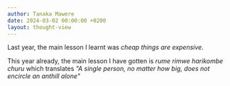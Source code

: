 ```yaml
---
author: Tanaka Mawere
date: 2024-03-02 00:00:00 +0200
layout: thought-view
---
```


Last year, the main lesson I learnt was _cheap things are expensive._

This year already, the main lesson I have gotten is _rume rimwe harikombe churu_ which translates _"A single person, no matter how big, does not encircle an anthill alone"_